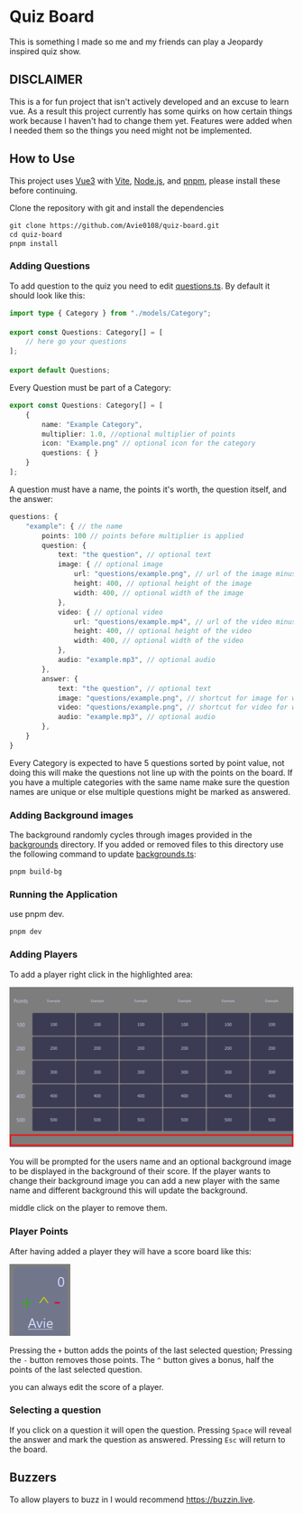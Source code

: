 # Quiz Board

This is something I made so me and my friends can play a Jeopardy inspired quiz show.

## DISCLAIMER

This is a for fun project that isn't actively developed and an excuse to learn vue.
As a result this project currently has some quirks on how certain things work because I haven't had to change them yet.
Features were added when I needed them so the things you need might not be implemented.

## How to Use

This project uses [Vue3](https://vuejs.org/) with [Vite](https://vite.dev/), [Node.js](https://nodejs.org/en), and [pnpm](https://pnpm.io), please install these before continuing.

Clone the repository with git and install the dependencies
```shell
git clone https://github.com/Avie0108/quiz-board.git
cd quiz-board
pnpm install
```

### Adding Questions

To add question to the quiz you need to edit [questions.ts](src/questions.ts).
By default it should look like this:

```ts
import type { Category } from "./models/Category";

export const Questions: Category[] = [
    // here go your questions
];

export default Questions;
```

Every Question must be part of a Category:

```ts
export const Questions: Category[] = [
    {
        name: "Example Category",
        multiplier: 1.0, //optional multiplier of points
        icon: "Example.png" // optional icon for the category
        questions: { }
    }
];
```

A question must have a name, the points it's worth, the question itself, and the answer:

```ts
questions: {
    "example": { // the name
        points: 100 // points before multiplier is applied
        question: {
            text: "the question", // optional text
            image: { // optional image
                url: "questions/example.png", // url of the image minus public/
                height: 400, // optional height of the image
                width: 400, // optional width of the image
            },
            video: { // optional video
                url: "questions/example.mp4", // url of the video minus public/
                height: 400, // optional height of the video
                width: 400, // optional width of the video
            },
            audio: "example.mp3", // optional audio
        },
        answer: {
            text: "the question", // optional text
            image: "questions/example.png", // shortcut for image for when you don't care about size
            video: "questions/example.png", // shortcut for video for when you don't care about size
            audio: "example.mp3", // optional audio
        },
    }
}
```

Every Category is expected to have 5 questions sorted by point value, not doing this will make the questions not line up with the points on the board.
If you have a multiple categories with the same name make sure the question names are unique or else multiple questions might be marked as answered.

### Adding Background images

The background randomly cycles through images provided in the [backgrounds](public/backgrounds) directory. If you added or removed files to this directory use the following command to update [backgrounds.ts](src/data/backgrounds.ts):

```shell
pnpm build-bg
```

### Running the Application

use pnpm dev.

```shell
pnpm dev
```

### Adding Players

To add a player right click in the highlighted area:

![the bottom empty space](README_assets/user_add_highlight.png)

You will be prompted for the users name and an optional background image to be displayed in the background of their score.
If the player wants to change their background image you can add a new player with the same name and different background this will update the background.

middle click on the player to remove them.

### Player Points

After having added a player they will have a score board like this:

![player scoreboard](README_assets/player_score.png)

Pressing the `+` button adds the points of the last selected question;
Pressing the `-` button removes those points.
The `^` button gives a bonus, half the points of the last selected question.

you can always edit the score of a player.

### Selecting a question

If you click on a question it will open the question.
Pressing `Space` will reveal the answer and mark the question as answered.
Pressing `Esc` will return to the board.

## Buzzers

To allow players to buzz in I would recommend https://buzzin.live.
